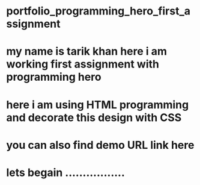 # portfolio_programming_hero_first_assignment
# my name is tarik khan here i am working first assignment with programming hero
# here i am using HTML programming and decorate this design with CSS
# you can also find demo URL link  here 
# lets begain .................